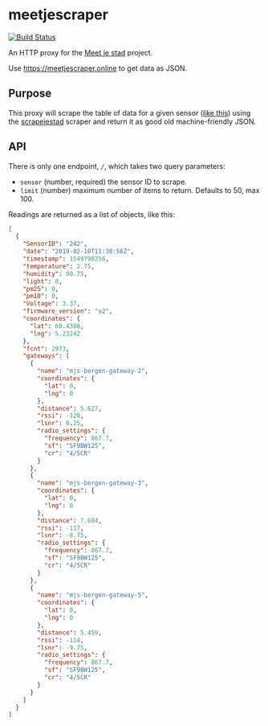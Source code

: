 # meetjescraper

[![Build Status](https://travis-ci.com/fiskeben/meetjescraper.svg?branch=master)](https://travis-ci.com/fiskeben/meetjescraper)

An HTTP proxy for the
[Meet je stad](https://meetjestad.net)
project.

Use https://meetjescraper.online to get data as JSON.

## Purpose

This proxy will scrape the table of data for 
a given sensor 
([like this](https://meetjestad.net/data/sensors_recent.php?sensor=242&limit=10))
using the
[scrapejestad](https://github.com/fiskeben/scrapejestad)
scraper and return it as good old machine-friendly JSON.

## API

There is only one endpoint, `/`,
which takes two query parameters:

* `sensor` (number, required) the sensor ID to scrape.
* `limit` (number) maximum number of items to return.
  Defaults to 50, max 100.

Readings are returned as a list of objects, like this:

```json
[
  {
    "SensorID": "242",
    "date": "2019-02-10T11:30:56Z",
    "timestamp": 1549798256,
    "temperature": 2.75,
    "humidity": 90.75,
    "light": 0,
    "pm25": 0,
    "pm10": 0,
    "Voltage": 3.37,
    "firmware_version": "v2",
    "coordinates": {
      "lat": 60.4308,
      "lng": 5.23242
    },
    "fcnt": 2973,
    "gateways": [
      {
        "name": "mjs-bergen-gateway-2",
        "coordinates": {
          "lat": 0,
          "lng": 0
        },
        "distance": 5.627,
        "rssi": -120,
        "lsnr": 0.25,
        "radio_settings": {
          "frequency": 867.7,
          "sf": "SF9BW125",
          "cr": "4/5CR"
        }
      },
      {
        "name": "mjs-bergen-gateway-3",
        "coordinates": {
          "lat": 0,
          "lng": 0
        },
        "distance": 7.604,
        "rssi": -117,
        "lsnr": -8.75,
        "radio_settings": {
          "frequency": 867.7,
          "sf": "SF9BW125",
          "cr": "4/5CR"
        }
      },
      {
        "name": "mjs-bergen-gateway-5",
        "coordinates": {
          "lat": 0,
          "lng": 0
        },
        "distance": 5.459,
        "rssi": -114,
        "lsnr": -9.75,
        "radio_settings": {
          "frequency": 867.7,
          "sf": "SF9BW125",
          "cr": "4/5CR"
        }
      }
    ]
  }
]
```
